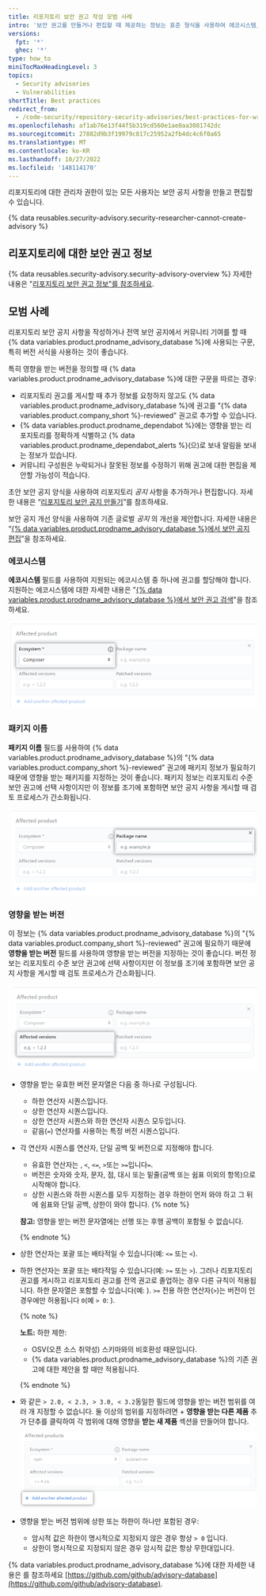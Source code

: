```yaml
---
title: 리포지토리 보안 권고 작성 모범 사례
intro: '보안 권고를 만들거나 편집할 때 제공하는 정보는 표준 형식을 사용하여 에코시스템, 패키지 이름 및 영향을 받는 버전을 지정할 때 다른 사용자가 더 쉽게 이해할 수 있습니다.'
versions:
  fpt: '*'
  ghec: '*'
type: how_to
miniTocMaxHeadingLevel: 3
topics:
  - Security advisories
  - Vulnerabilities
shortTitle: Best practices
redirect_from:
  - /code-security/repository-security-advisories/best-practices-for-writing-repository-security-advisories
ms.openlocfilehash: af1ab76e13f44f5b319cd560e1ae0aa3081742dc
ms.sourcegitcommit: 27882d9b3f19979c817c25952a2fb4dc4c6f0a65
ms.translationtype: MT
ms.contentlocale: ko-KR
ms.lasthandoff: 10/27/2022
ms.locfileid: '148114170'
---
```

리포지토리에 대한 관리자 권한이 있는 모든 사용자는 보안 공지 사항을 만들고 편집할 수 있습니다.

{% data reusables.security-advisory.security-researcher-cannot-create-advisory %}

## 리포지토리에 대한 보안 권고 정보

{% data reusables.security-advisory.security-advisory-overview %} 자세한 내용은 "[리포지토리 보안 권고 정보"를 참조하세요](/code-security/repository-security-advisories/about-github-security-advisories-for-repositories).

## 모범 사례

리포지토리 보안 공지 사항을 작성하거나 전역 보안 공지에서 커뮤니티 기여를 할 때 {% data variables.product.prodname_advisory_database %}에 사용되는 구문, 특히 버전 서식을 사용하는 것이 좋습니다.

특히 영향을 받는 버전을 정의할 때 {% data variables.product.prodname_advisory_database %}에 대한 구문을 따르는 경우:
- 리포지토리 권고를 게시할 때 추가 정보를 요청하지 않고도 {% data variables.product.prodname_advisory_database %}에 권고를 "{% data variables.product.company_short %}-reviewed" 권고로 추가할 수 있습니다.
- {% data variables.product.prodname_dependabot %}에는 영향을 받는 리포지토리를 정확하게 식별하고 {% data variables.product.prodname_dependabot_alerts %}(으)로 보내 알림을 보내는 정보가 있습니다.
- 커뮤니티 구성원은 누락되거나 잘못된 정보를 수정하기 위해 권고에 대한 편집을 제안할 가능성이 적습니다.

초안 보안 공지 양식을 사용하여 리포지토리 _공지_ 사항을 추가하거나 편집합니다. 자세한 내용은 “[리포지토리 보안 공지 만들기](/code-security/repository-security-advisories/creating-a-repository-security-advisory)”를 참조하세요. 

보안 공지 개선 양식을 사용하여 기존 글로벌 _공지_ 의 개선을 제안합니다. 자세한 내용은 “[{% data variables.product.prodname_advisory_database %}에서 보안 공지 편집](/code-security/dependabot/dependabot-alerts/editing-security-advisories-in-the-github-advisory-database)”을 참조하세요.

### 에코시스템

**에코시스템** 필드를 사용하여 지원되는 에코시스템 중 하나에 권고를 할당해야 합니다. 지원하는 에코시스템에 대한 자세한 내용은 "[{% data variables.product.prodname_advisory_database %}에서 보안 권고 검색](/code-security/dependabot/dependabot-alerts/browsing-security-advisories-in-the-github-advisory-database#github-reviewed-advisories)"을 참조하세요.

![양식의 에코시스템 필드를 강조 표시하는 스크린샷](/assets/images/help/security/security-advisory-ecosystem.png)

### 패키지 이름

**패키지 이름** 필드를 사용하여 {% data variables.product.prodname_advisory_database %}의 "{% data variables.product.company_short %}-reviewed" 권고에 패키지 정보가 필요하기 때문에 영향을 받는 패키지를 지정하는 것이 좋습니다. 패키지 정보는 리포지토리 수준 보안 권고에 선택 사항이지만 이 정보를 조기에 포함하면 보안 공지 사항을 게시할 때 검토 프로세스가 간소화됩니다.

![양식의 패키지 이름을 강조 표시하는 스크린샷](/assets/images/help/security/security-advisory-package-name.png)

### 영향을 받는 버전

이 정보는 {% data variables.product.prodname_advisory_database %}의 "{% data variables.product.company_short %}-reviewed" 권고에 필요하기 때문에 **영향을 받는 버전** 필드를 사용하여 영향을 받는 버전을 지정하는 것이 좋습니다. 버전 정보는 리포지토리 수준 보안 권고에 선택 사항이지만 이 정보를 조기에 포함하면 보안 공지 사항을 게시할 때 검토 프로세스가 간소화됩니다.

![영향을 받는 버전 필드를 강조 표시하는 스크린샷](/assets/images/help/security/security-advisory-affected-versions.png)

- 영향을 받는 유효한 버전 문자열은 다음 중 하나로 구성됩니다.
   - 하한 연산자 시퀀스입니다.
   - 상한 연산자 시퀀스입니다.
   - 상한 연산자 시퀀스와 하한 연산자 시퀀스 모두입니다.
   - 같음(`=`) 연산자를 사용하는 특정 버전 시퀀스입니다.
- 각 연산자 시퀀스를 연산자, 단일 공백 및 버전으로 지정해야 합니다.
   - 유효한 연산자는 , `<`, `<=`, `>`또는 `>=`입니다`=`.
   - 버전은 숫자와 숫자, 문자, 점, 대시 또는 밑줄(공백 또는 쉼표 이외의 항목)으로 시작해야 합니다.
   - 상한 시퀀스와 하한 시퀀스를 모두 지정하는 경우 하한이 먼저 와야 하고 그 뒤에 쉼표와 단일 공백, 상한이 와야 합니다.
   {% note %}

   **참고:** 영향을 받는 버전 문자열에는 선행 또는 후행 공백이 포함될 수 없습니다.

   {% endnote %}

- 상한 연산자는 포괄 또는 배타적일 수 있습니다(예: `<=` 또는 `<`).
- 하한 연산자는 포괄 또는 배타적일 수 있습니다(예: `>=` 또는 `>`). 그러나 리포지토리 권고를 게시하고 리포지토리 권고를 전역 권고로 졸업하는 경우 다른 규칙이 적용됩니다. 하한 문자열은 포함할 수 있습니다(예: ). `>=` 전용 하한 연산자(`>`)는 버전이 인 경우에만 허용됩니다 `0`(예 `> 0`: ).

  {% note %}

  **노트:** 하한 제한:
   - OSV(오픈 소스 취약성) 스키마와의 비호환성 때문입니다.
   - {% data variables.product.prodname_advisory_database %}의 기존 권고에 대한 제안을 할 때만 적용됩니다.

  {% endnote %}

- 와 같은 `> 2.0, < 2.3, > 3.0, < 3.2`동일한 필드에 영향을 받는 버전 범위를 여러 개 지정할 수 없습니다. 둘 이상의 범위를 지정하려면 + **영향을 받는 다른 제품** 추가 단추를 클릭하여 각 범위에 대해 영향을 **받는 새 제품** 섹션을 만들어야 합니다.

  ![영향을 받는 여러 버전 범위를 추가하는 데 사용할 단추를 강조 표시하는 스크린샷](/assets/images/help/security/security-advisory-add-another-affected-product.png)
 - 영향을 받는 버전 범위에 상한 또는 하한이 하나만 포함된 경우:
   - 암시적 값은 하한이 명시적으로 지정되지 않은 경우 항상 `> 0` 입니다.
   - 상한이 명시적으로 지정되지 않은 경우 암시적 값은 항상 무한대입니다.

{% data variables.product.prodname_advisory_database %}에 대한 자세한 내용은 를 참조하세요 [https://github.com/github/advisory-database](https://github.com/github/advisory-database).
